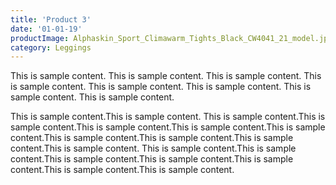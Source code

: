 ```yaml
---
title: 'Product 3'
date: '01-01-19'
productImage: Alphaskin_Sport_Climawarm_Tights_Black_CW4041_21_model.jpg
category: Leggings
---
```


This is sample content. This is sample content. This is sample content. This is sample content. This is sample content. This is sample content.
This is sample content.
This is sample content.

This is sample content.This is sample content.
This is sample content.This is sample content.This is sample content.This is sample content.This is sample content.This is sample content.This is sample content.This is sample content.This is sample content.
This is sample content.This is sample content.This is sample content.This is sample content.This is sample content.This is sample content.This is sample content.